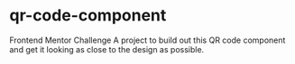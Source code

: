 # qr-code-component
Frontend Mentor Challenge
A project to build out this QR code component and get it looking as close to the design as possible.
